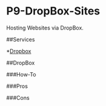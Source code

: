 P9-DropBox-Sites
================

Hosting Websites via DropBox.

##Services

*[Dropbox](http://www.dropbox.com)


##DropBox

###How-To

###Pros

###Cons
